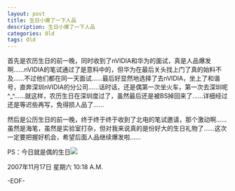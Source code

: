 ```yaml
---
layout: post
title: 生日小爆了一下人品
description: 生日小爆了一下人品
categories: Old
tags: Old
---
```

首先是农历生日的前一晚，同时收到了nVIDIA和华为的面试，真是人品爆发啊......nVIDIA的笔试通过了是意料中的，但华为在最后关头找上门了真的始料不及......不过他们都在同一天面试......最后好显然地选择了去nVIDIA，坐上了和谐号，直奔深圳nVIDIA的分公司......话时话，还是偶第一次坐火车，第一次去深圳呢^\_^......就这样，农历生日在深圳度过了，虽然最后还是被BS掉回来了......详细经过还是等迟些再写，免得损人品了......  
  
然后是公历生日的前一晚，终于终于终于收到了北电的笔试邀请，那个激动啊......虽然是海笔，虽然是实验室打杂，但对我来说真的是份好大的生日礼物了......这次一定要把握好机会，希望后面人品继续爆发啦......  
  
PS：今日就是偶的生日![](http://img.baidu.com/hi/face/i_f05.gif)

2007年11月17日 星期六  10:18 A.M.

-EOF-